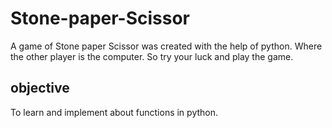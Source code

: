 # Stone-paper-Scissor
A game of Stone paper Scissor was created with the help of python. Where the other player is the computer. So try your luck and play the game.

## objective
To learn and implement about functions in python.
